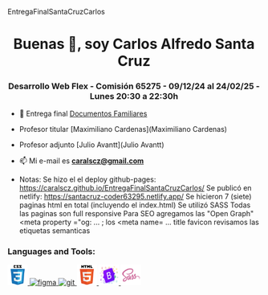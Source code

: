 EntregaFinalSantaCruzCarlos
<h1 align="center">Buenas 👋, soy Carlos Alfredo Santa Cruz</h1>
<h3 align="center">Desarrollo Web Flex - Comisión 65275 - 09/12/24 al 24/02/25 - Lunes 20:30 a 22:30h</h3>

- 🔭 Entrega final [Documentos Familiares](https://caralscz.github.io/preentrega3santacruzcarlos/)

- Profesor titular [Maximiliano Cardenas](Maximiliano Cardenas)

- Profesor adjunto [Julio Avantt](Julio Avantt)

- 📫 Mi e-mail es **caralscz@gmail.com**

- Notas:
  Se hizo el el deploy github-pages: https://caralscz.github.io/EntregaFinalSantaCruzCarlos/
  Se publicó en netlify: https://santacruz-coder63295.netlify.app/
  Se hicieron 7 (siete) paginas html en total (incluyendo el index.html)
  Se utilizó SASS
  Todas las paginas son full responsive
  Para SEO agregamos las "Open Graph" <meta property ="og: ... ;
                     los <meta name= ...
                     title
                     favicon
                     revisamos las etiquetas semanticas

<h3 align="left">Languages and Tools:</h3>
<p align="left"> <a href="https://www.w3schools.com/css/" target="_blank" rel="noreferrer"> <img src="https://raw.githubusercontent.com/devicons/devicon/master/icons/css3/css3-original-wordmark.svg" alt="css3" width="40" height="40"/> </a> <a href="https://www.figma.com/" target="_blank" rel="noreferrer"> <img src="https://www.vectorlogo.zone/logos/figma/figma-icon.svg" alt="figma" width="40" height="40"/> </a> <a href="https://git-scm.com/" target="_blank" rel="noreferrer"> <img src="https://www.vectorlogo.zone/logos/git-scm/git-scm-icon.svg" alt="git" width="40" height="40"/> </a> <a href="https://www.w3.org/html/" target="_blank" rel="noreferrer"> <img src="https://raw.githubusercontent.com/devicons/devicon/master/icons/html5/html5-original-wordmark.svg" alt="html5" width="40" height="40"/> </a> <a href="https://getbootstrap.com/" target="_blank" rel="noreferrer"> <img src="./assets/img/titulos/bootstrap.png" alt="bootstrap" width="40" height="40"/> </a> <a href="https://sass-lang.com/" target="_blank" rel="noreferrer"><img src="assets/img/titulos/sass_icon.png" alt="SASS"  width="40" height="40"/></a></p>
